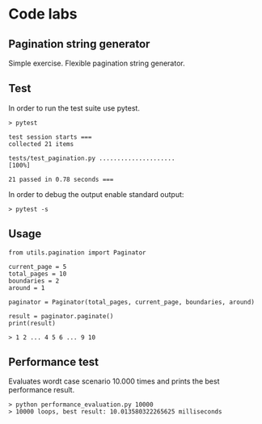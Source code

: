 Code labs
==============================


Pagination string generator
---------------------------

Simple exercise. Flexible pagination string generator.

## Test

In order to run the test suite use pytest.

	> pytest

	test session starts ===
	collected 21 items

	tests/test_pagination.py .....................                                                                [100%]

	21 passed in 0.78 seconds ===

In order to debug the output enable standard output:

	> pytest -s

## Usage

	from utils.pagination import Paginator

	current_page = 5
	total_pages = 10
	boundaries = 2
	around = 1

	paginator = Paginator(total_pages, current_page, boundaries, around)
	
	result = paginator.paginate() 
	print(result)

	> 1 2 ... 4 5 6 ... 9 10	


## Performance test

Evaluates wordt case scenario 10.000 times and prints the best performance result.

	> python performance_evaluation.py 10000
	> 10000 loops, best result: 10.013580322265625 milliseconds

